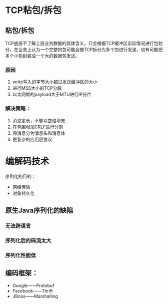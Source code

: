 # TCP粘包/拆包

## 粘包/拆包

TCP底层不了解上层业务数据的具体含义，只会根据TCP缓冲区实际情况进行包划分，在业务上认为一个完整的包可能会被TCP拆分为多个包进行发送，也有可能把多个小包封装成一个大的数据包发送。

### 原因

1. write写入的字节大小超过发送缓冲区的大小
2. 进行MSS大小的TCP分段
3. 以太网帧的payload大于MTU进行IP分片

### 解决策略：

1. 消息定长，不够以空格填充
2. 在包围增加CRLF进行分割
3. 将消息分为消息头和消息体
4. 更复杂的应用层协议

# 编解码技术

序列化的目的：

* 网络传输
* 对象持久化

## 原生Java序列化的缺陷

### 无法跨语言

### 序列化后的码流太大

### 序列化性能低

## 编码框架：

* Google——Protobuf
* Facebook——Thrift
* JBoss——Marshalling

